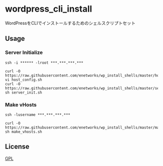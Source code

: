 # wordpress_cli_install

WordPressをCLIでインストールするためのシェルスクリプトセット

## Usage

### Server Initialize

    ssh -i ****** -lroot ***.***.***.***

    curl -O https://raw.githubusercontent.com/enetworks/wp_install_shells/master/host_config.sh
    vi host_config.sh
    curl -O https://raw.githubusercontent.com/enetworks/wp_install_shells/master/server_init.sh
    sh server_init.sh

### Make vHosts

    ssh -lusername ***.***.***.***

    curl -O https://raw.githubusercontent.com/enetworks/wp_install_shells/master/make_vhosts.sh
    sh make_vhosts.sh

## License

[GPL](./license.txt)
